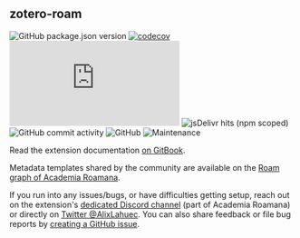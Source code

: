 ## zotero-roam
 
![GitHub package.json version](https://img.shields.io/github/package-json/v/alixlahuec/zotero-roam?style=flat-square)
[![codecov](https://codecov.io/gh/alixlahuec/zotero-roam/branch/main/graph/badge.svg?token=32DK4326KK)](https://codecov.io/gh/alixlahuec/zotero-roam)
![File size in bytes for extension.js](https://img.shields.io/github/size/alixlahuec/zotero-roam/dist/extension.js?label=size%20%28minified%29&style=flat-square)
![jsDelivr hits (npm scoped)](https://img.shields.io/jsdelivr/npm/hm/@alixlahuec/zotero-roam?style=flat-square)
![GitHub commit activity](https://img.shields.io/github/commit-activity/w/alixlahuec/zotero-roam)
![GitHub](https://img.shields.io/github/license/alixlahuec/zotero-roam)
![Maintenance](https://img.shields.io/maintenance/yes/2022?style=flat-square)

Read the extension documentation [on GitBook](https://alix-lahuec.gitbook.io/zotero-roam/). 

Metadata templates shared by the community are available on the [Roam graph of Academia Roamana](https://roamresearch.com/#/app/AcademiaRoamana/page/pJvpz2sln). 

If you run into any issues/bugs, or have difficulties getting setup, reach out on the extension's [dedicated Discord channel](https://discord.com/invite/NkAjrm7Xpw) (part of Academia Roamana) or directly on [Twitter @AlixLahuec](https://twitter.com/AlixLahuec). You can also share feedback or file bug reports by [creating a GitHub issue](https://github.com/alixlahuec/zotero-roam/issues).
